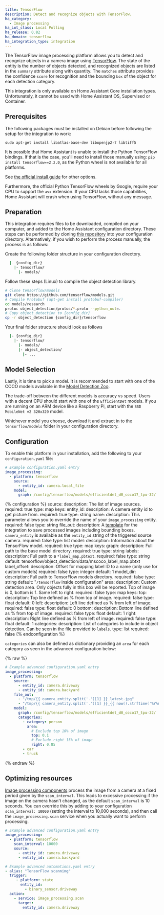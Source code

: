 ```yaml
---
title: TensorFlow
description: Detect and recognize objects with TensorFlow.
ha_category:
  - Image processing
ha_iot_class: Local Polling
ha_release: 0.82
ha_domain: tensorflow
ha_integration_type: integration
---
```


The TensorFlow image processing platform allows you to detect and recognize objects in a camera image using [TensorFlow](https://www.tensorflow.org/). The state of the entity is the number of objects detected, and recognized objects are listed in the `summary` attribute along with quantity. The `matches` attribute provides the confidence `score` for recognition and the bounding `box` of the object for each detection category.

<div class='note'>
This integration is only available on Home Assistant Core installation types. Unfortunately, it cannot be used with Home Assistant OS, Supervised or Container.
</div>

## Prerequisites

The following packages must be installed on Debian before following the setup for the integration to work:

`sudo apt-get install libatlas-base-dev libopenjp2-7 libtiff5`

It is possible that Home Assistant is unable to install the Python TensorFlow bindings. If that is the case,
you'll need to install those manually using: `pip install tensorflow==2.2.0`, as the Python wheel is
not available for all platforms.

See [the official install guide](https://www.tensorflow.org/install/) for other options.

Furthermore, the official Python TensorFlow wheels by Google, require your CPU to support the `avx` extension.
If your CPU lacks those capabilities, Home Assistant will crash when using TensorFlow, without any message.

## Preparation

This integration requires files to be downloaded, compiled on your computer, and added to the Home Assistant configuration directory. These steps can be performed by cloning [this repository](https://github.com/hunterjm/hass-tensorflow) into your configuration directory. Alternatively, if you wish to perform the process manually, the process is as follows:

Create the following folder structure in your configuration directory.

```bash
  |- {config_dir}
    |- tensorflow/
      |- models/
```

Follow these steps (Linux) to compile the object detection library.

```bash
# Clone tensorflow/models
git clone https://github.com/tensorflow/models.git
# Compile Protobuf (apt-get install protobuf-compiler)
cd models/research
protoc object_detection/protos/*.proto --python_out=.
# Copy object_detection to {config_dir}
cp -r object_detection {config_dir}/tensorflow
```

Your final folder structure should look as follows

```bash
  |- {config_dir}
    |- tensorflow/
      |- models/
      |- object_detection/
        |- ...
```

## Model Selection

Lastly, it is time to pick a model. It is recommended to start with one of the COCO models available in the [Model Detection Zoo](https://github.com/tensorflow/models/blob/master/research/object_detection/g3doc/tf2_detection_zoo.md).

The trade-off between the different models is accuracy vs speed.  Users with a decent CPU should start with one of the `EfficientDet` models. If you are running on an ARM device like a Raspberry Pi, start with the `SSD MobileNet v2 320x320` model.

Whichever model you choose, download it and extract in to the `tensorflow/models` folder in your configuration directory.

## Configuration

To enable this platform in your installation, add the following to your `configuration.yaml` file:

```yaml
# Example configuration.yaml entry
image_processing:
  - platform: tensorflow
    source:
      - entity_id: camera.local_file
    model:
      graph: /config/tensorflow/models/efficientdet_d0_coco17_tpu-32/
```

{% configuration %}
source:
  description: The list of image sources.
  required: true
  type: map
  keys:
    entity_id:
      description: A camera entity id to get picture from.
      required: true
      type: string
    name:
      description: This parameter allows you to override the name of your `image_processing` entity.
      required: false
      type: string
file_out:
    description: A [template](/docs/configuration/templating/#processing-incoming-data) for the integration to save processed images including bounding boxes. `camera_entity` is available as the `entity_id` string of the triggered source camera.
    required: false
    type: list
model:
    description: Information about the TensorFlow model.
    required: true
    type: map
    keys:
      graph:
        description: Full path to the base model directory.
        required: true
        type: string
      labels:
       description: Full path to a `*label_map.pbtext`.
       required: false
       type: string
       default: tensorflow/object_detection/data/mscoco_label_map.pbtxt
      label_offset:
        description: Offset for mapping label ID to a name (only use for custom models)
        required: false
        type: integer
        default: 1
      model_dir:
        description: Full path to TensorFlow models directory.
        required: false
        type: string
        default: "`/tensorflow` inside configuration"
      area:
        description: Custom detection area. Only objects fully in this box will be reported. Top of image is 0, bottom is 1.  Same left to right.
        required: false
        type: map
        keys:
          top:
            description: Top line defined as % from top of image.
            required: false
            type: float
            default: 0
          left:
            description: Left line defined as % from left of image.
            required: false
            type: float
            default: 0
          bottom:
            description: Bottom line defined as % from top of image.
            required: false
            type: float
            default: 1
          right:
            description: Right line defined as % from left of image.
            required: false
            type: float
            default: 1
      categories:
        description: List of categories to include in object detection. Can be seen in the file provided to `labels`.
        type: list
        required: false
{% endconfiguration %}

`categories` can also be defined as dictionary providing an `area` for each category as seen in the advanced configuration below:

{% raw %}

```yaml
# Example advanced configuration.yaml entry
image_processing:
  - platform: tensorflow
    source:
      - entity_id: camera.driveway
      - entity_id: camera.backyard
    file_out:
      - "/tmp/{{ camera_entity.split('.')[1] }}_latest.jpg"
      - "/tmp/{{ camera_entity.split('.')[1] }}_{{ now().strftime('%Y%m%d_%H%M%S') }}.jpg"
    model:
      graph: /config/tensorflow/models/efficientdet_d0_coco17_tpu-32/
      categories:
        - category: person
          area:
            # Exclude top 10% of image
            top: 0.1
            # Exclude right 15% of image
            right: 0.85
        - car
        - truck
```

{% endraw %}

## Optimizing resources

[Image processing components](/integrations/image_processing/) process the image from a camera at a fixed period given by the `scan_interval`. This leads to excessive processing if the image on the camera hasn't changed, as the default `scan_interval` is 10 seconds. You can override this by adding to your configuration `scan_interval: 10000` (setting the interval to 10,000 seconds), and then call the `image_processing.scan` service when you actually want to perform processing.

```yaml
# Example advanced configuration.yaml entry
image_processing:
  - platform: tensorflow
    scan_interval: 10000
    source:
      - entity_id: camera.driveway
      - entity_id: camera.backyard
```

```yaml
# Example advanced automations.yaml entry
- alias: "TensorFlow scanning"
  trigger:
     - platform: state
       entity_id:
         - binary_sensor.driveway
  action:
    - service: image_processing.scan
      target:
        entity_id: camera.driveway
```
